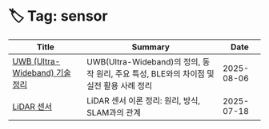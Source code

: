 # 🏷️ Tag: sensor

| Title | Summary | Date |
|-------|---------|------|
| [UWB (Ultra-Wideband) 기술 정리](https://github.com/MinHyeok-lee1/TIL/blob/main/2025/08/06-UWB.md) | UWB(Ultra-Wideband)의 정의, 동작 원리, 주요 특성, BLE와의 차이점 및 실전 활용 사례 정리 | 2025-08-06 |
| [LiDAR 센서](https://github.com/MinHyeok-lee1/TIL/blob/main/2025/07/18-LiDAR.md) | LiDAR 센서 이론 정리: 원리, 방식, SLAM과의 관계 | 2025-07-18 |
